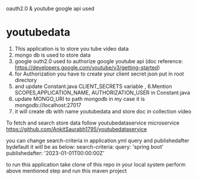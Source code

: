 
oauth2.0 &amp; youtube google api used
# youtubedata
1. This application is to store you tube video data
2. mongo db is used to store data
3. google outh2.0 used to authorize google youtube api (doc reference: https://developers.google.com/youtube/v3/getting-started)
4. for Authorization you have to create your client secret json put in root directory
5. and update Constant.java CLIENT_SECRETS variable , 
6.Mention SCOPES,APPLICATION_NAME, AUTHORIZATION_USER in Constant.java
7. update MONGO_URI to path mongodb in my case it is mongodb://localhost:27017
8. it will create db with name youtubedata and store doc in collection video

To fetch and search store data follow youtubedataservice microservice
https://github.com/AnkitSaurabh1795/youtubedataservice

you can change search-criteria in application.yml  query and publishedafter
bydefault it will be as below:
search-criteria:
query: 'spring boot'
publishedafter: '2023-01-01T00:00:00Z'

to run this application take clone of this repo in your local system perform above mentioned step and run this maven project

